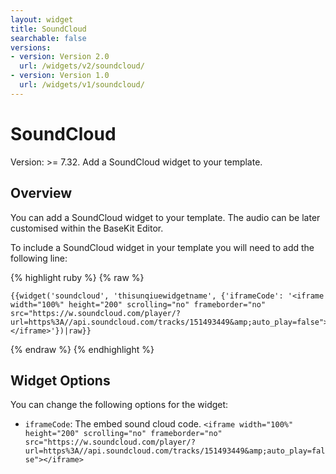 ```yaml
---
layout: widget
title: SoundCloud
searchable: false
versions:
- version: Version 2.0
  url: /widgets/v2/soundcloud/
- version: Version 1.0
  url: /widgets/v1/soundcloud/
---
```


# SoundCloud

Version: >= 7.32. Add a SoundCloud widget to your template.

## Overview

You can add a SoundCloud widget to your template. The audio can be later customised within the BaseKit Editor.

To include a SoundCloud widget in your template you will need to add the following line:

{% highlight ruby %}
{% raw %}

	{{widget('soundcloud', 'thisunqiuewidgetname', {'iframeCode': '<iframe width="100%" height="200" scrolling="no" frameborder="no" src="https://w.soundcloud.com/player/?url=https%3A//api.soundcloud.com/tracks/151493449&amp;auto_play=false"></iframe>'})|raw}}

{% endraw %}
{% endhighlight %}

## Widget Options

You can change the following options for the widget:

* ```iframeCode```: The embed sound cloud code. ```<iframe width="100%" height="200" scrolling="no" frameborder="no" src="https://w.soundcloud.com/player/?url=https%3A//api.soundcloud.com/tracks/151493449&amp;auto_play=false"></iframe>```

